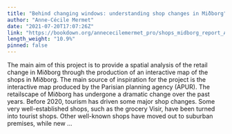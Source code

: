 ```yaml
---
title: "Behind changing windows: understanding shop changes in Miðborg"
author: "Anne-Cécile Mermet"
date: "2021-07-20T17:07:26Z"
link: "https://bookdown.org/annececilemermet_pro/shops_midborg_report_ACM/"
length_weight: "10.9%"
pinned: false
---
```


The main aim of this project is to provide a spatial analysis of the retail change in Miðborg through the production of an interactive map of the shops in Miðborg. The main source of inspiration for the project is the interactive map produced by the Parisian planning agency (APUR). The retailscape of Miðborg has undergone a dramatic change over the past years.
Before 2020, tourism has driven some major shop changes. Some very well-established shops, such as the grocery Visir, have been turned into tourist shops. Other well-known shops have moved out to suburban premises, while new ...
